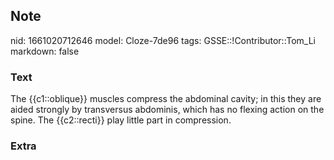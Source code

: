 ## Note
nid: 1661020712646
model: Cloze-7de96
tags: GSSE::!Contributor::Tom_Li
markdown: false

### Text
<div>
  The {{c1::oblique}} muscles compress the abdominal cavity; in
  this they are aided strongly by transversus abdominis, which has
  no flexing action on the spine. The {{c2::recti}} play little
  part in compression.
</div>

### Extra

